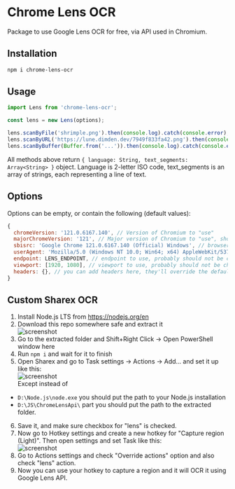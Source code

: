 # Chrome Lens OCR
Package to use Google Lens OCR for free, via API used in Chromium.

## Installation
```bash
npm i chrome-lens-ocr
```

## Usage
```javascript
import Lens from 'chrome-lens-ocr';

const lens = new Lens(options);

lens.scanByFile('shrimple.png').then(console.log).catch(console.error);
lens.scanByURL('https://lune.dimden.dev/7949f833fa42.png').then(console.log).catch(console.error); // this will fetch the image and then scan it
lens.scanByBuffer(Buffer.from('...')).then(console.log).catch(console.error);
```
All methods above return `{ language: String, text_segments: Array<String> }` object. Language is 2-letter ISO code, text_segments is an array of strings, each representing a line of text.

## Options
Options can be empty, or contain the following (default values):
```javascript
{
  chromeVersion: '121.0.6167.140', // Version of Chromium to "use"
  majorChromeVersion: '121', // Major version of Chromium to "use", should match the previous value
  sbisrc: 'Google Chrome 121.0.6167.140 (Official) Windows', // browser string to use, version should match the previous value
  userAgent: 'Mozilla/5.0 (Windows NT 10.0; Win64; x64) AppleWebKit/537.36 (KHTML, like Gecko) Chrome/121.0.0.0 Safari/537.36', // user agent to use, version should match the previous value
  endpoint: LENS_ENDPOINT, // endpoint to use, probably should not be changed
  viewport: [1920, 1080], // viewport to use, probably should not be changed
  headers: {}, // you can add headers here, they'll override the default ones
}
```

## Custom Sharex OCR
1. Install Node.js LTS from https://nodejs.org/en  
2. Download this repo somewhere safe and extract it  
![screenshot](https://lune.dimden.dev/eaab7598004e.png)  
3. Go to the extracted folder and Shift+Right Click -> Open PowerShell window here  
4. Run `npm i` and wait for it to finish  
5. Open Sharex and go to Task settings -> Actions -> Add... and set it up like this:  
![screenshot](https://lune.dimden.dev/be6e107ab9b7.png)  
Except instead of  
- `D:\Node.js\node.exe` you should put the path to your Node.js installation  
- `D:\JS\ChromeLensApi\` part you should put the path to the extracted folder.  
6. Save it, and make sure checkbox for "lens" is checked.  
7. Now go to Hotkey settings and create a new hotkey for "Capture region (Light)". Then open settings and set Task like this:  
![screenshot](https://lune.dimden.dev/f9418f337639.png)  
8. Go to Actions settings and check "Override actions" option and also check "lens" action.
9. Now you can use your hotkey to capture a region and it will OCR it using Google Lens API.